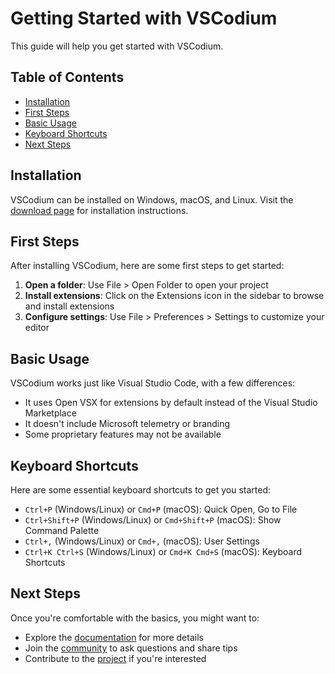 <!-- order: 5 -->

# Getting Started with VSCodium

This guide will help you get started with VSCodium.

## Table of Contents

- [Installation](#installation)
- [First Steps](#first-steps)
- [Basic Usage](#basic-usage)
- [Keyboard Shortcuts](#keyboard-shortcuts)
- [Next Steps](#next-steps)

## <a id="installation"></a>Installation

VSCodium can be installed on Windows, macOS, and Linux. Visit the [download page](https://vscodium.com/#install) for installation instructions.

## <a id="first-steps"></a>First Steps

After installing VSCodium, here are some first steps to get started:

1. **Open a folder**: Use File > Open Folder to open your project
2. **Install extensions**: Click on the Extensions icon in the sidebar to browse and install extensions
3. **Configure settings**: Use File > Preferences > Settings to customize your editor

## <a id="basic-usage"></a>Basic Usage

VSCodium works just like Visual Studio Code, with a few differences:

- It uses Open VSX for extensions by default instead of the Visual Studio Marketplace
- It doesn't include Microsoft telemetry or branding
- Some proprietary features may not be available

## <a id="keyboard-shortcuts"></a>Keyboard Shortcuts

Here are some essential keyboard shortcuts to get you started:

- `Ctrl+P` (Windows/Linux) or `Cmd+P` (macOS): Quick Open, Go to File
- `Ctrl+Shift+P` (Windows/Linux) or `Cmd+Shift+P` (macOS): Show Command Palette
- `Ctrl+,` (Windows/Linux) or `Cmd+,` (macOS): User Settings
- `Ctrl+K Ctrl+S` (Windows/Linux) or `Cmd+K Cmd+S` (macOS): Keyboard Shortcuts

## <a id="next-steps"></a>Next Steps

Once you're comfortable with the basics, you might want to:

- Explore the [documentation](https://github.com/Gringo2/VScodium/blob/master/docs/index.md) for more details
- Join the [community](https://github.com/Gringo2/VScodium/discussions) to ask questions and share tips
- Contribute to the [project](https://github.com/Gringo2/VScodium/blob/master/CONTRIBUTING.md) if you're interested
